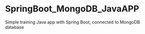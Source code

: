# SpringBoot_MongoDB_JavaAPP
Simple training Java app with Spring Boot, connected to MongoDB database
